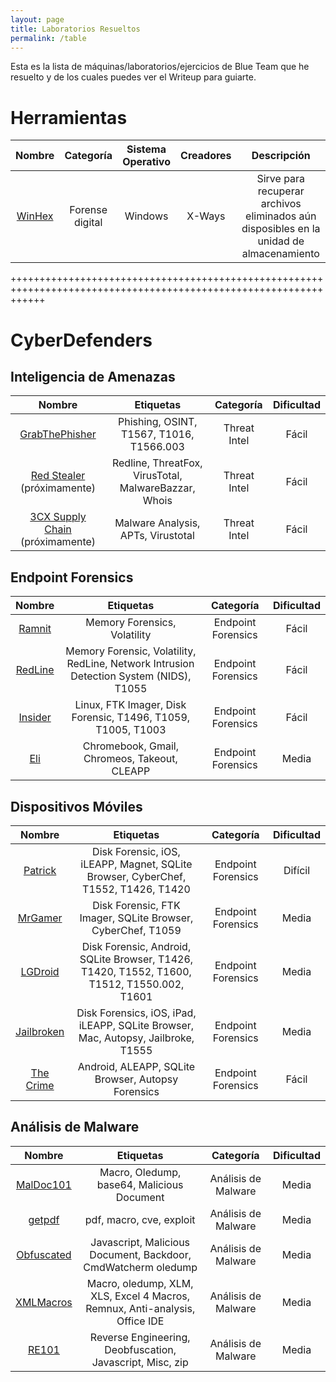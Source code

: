 ```yaml
---
layout: page
title: Laboratorios Resueltos
permalink: /table
---
```


Esta es la lista de máquinas/laboratorios/ejercicios de Blue Team que he resuelto y de los cuales puedes ver el Writeup para guiarte.


# Herramientas

|Nombre|Categoría|Sistema Operativo|Creadores|Descripción|
|:----:|:-------:|:---------------:|:-------:|:---------:|
|[WinHex](https://sokratica.github.io/sokratica/winhex)|Forense digital|Windows|X-Ways|Sirve para recuperar archivos eliminados aún disposibles en la unidad de almacenamiento|

++++++++++++++++++++++++++++++++++++++++++++++++++++++++++++++++++++++++++++++++++++++++++++++++++++++++++++++++++

# CyberDefenders

## Inteligencia de Amenazas

|Nombre|Etiquetas|Categoría|Dificultad|
|:----:|:-------:|:-------:|:--------:|
|[GrabThePhisher](https://sokratica.github.io/sokratica/grabthephisher)|Phishing, OSINT, T1567, T1016, T1566.003|Threat Intel|Fácil|
|[Red Stealer](https://sokratica.github.io/sokratica/redstealer) (próximamente)|Redline, ThreatFox, VirusTotal, MalwareBazzar, Whois|Threat Intel|Fácil|
|[3CX Supply Chain](https://sokratica.github.io/sokratica/3cx_supply_chain) (próximamente)|Malware Analysis, APTs, Virustotal|Threat Intel|Fácil|

## Endpoint Forensics

|Nombre|Etiquetas|Categoría|Dificultad|
|:----:|:-------:|:-------:|:--------:|
|[Ramnit](https://sokratica.github.io/sokratica/ramnitCD)|Memory Forensics, Volatility|Endpoint Forensics|Fácil|
|[RedLine](https://sokratica.github.io/sokratica/redilneCD)|Memory Forensic, Volatility, RedLine, Network Intrusion Detection System (NIDS), T1055|Endpoint Forensics|Fácil|
|[Insider](https://sokratica.github.io/sokratica/insiderCD)|Linux, FTK Imager, Disk Forensic, T1496, T1059, T1005, T1003|Endpoint Forensics|Fácil|
|[Eli](https://sokratica.github.io/sokratica/WU_Eli_cyberd)|Chromebook, Gmail, Chromeos, Takeout, CLEAPP|Endpoint Forensics|Media|


## Dispositivos Móviles

|Nombre|Etiquetas|Categoría|Dificultad|
|:----:|:-------:|:-------:|:--------:|
|[Patrick](https://sokratica.github.io/sokratica/Patrick)|Disk Forensic, iOS, iLEAPP, Magnet, SQLite Browser, CyberChef, T1552, T1426, T1420|Endpoint Forensics|Difícil|
|[MrGamer](https://sokratica.github.io/sokratica/MrGamer)|Disk Forensic, FTK Imager, SQLite Browser, CyberChef, T1059|Endpoint Forensics|Media|
|[LGDroid](https://sokratica.github.io/sokratica/LGDroid)|Disk Forensic, Android, SQLite Browser, T1426, T1420, T1552, T1600, T1512, T1550.002, T1601|Endpoint Forensics|Media|
|[Jailbroken](https://sokratica.github.io/sokratica/jailbroken)|Disk Forensics, iOS, iPad, iLEAPP, SQLite Browser, Mac, Autopsy, Jailbroke, T1555|Endpoint Forensics|Media|
|[The Crime](https://sokratica.github.io/sokratica/CDTheCrime)|Android, ALEAPP, SQLite Browser, Autopsy Forensics|Endpoint Forensics|Fácil|


## Análisis de Malware

|Nombre|Etiquetas|Categoría|Dificultad|
|:----:|:-------:|:-------:|:--------:|
|[MalDoc101](https://sokratica.github.io/sokratica/WU_maldoc101_cyberd)|Macro, Oledump, base64, Malicious Document|Análisis de Malware|Media|
|[getpdf](https://sokratica.github.io/sokratica/WU_getpdf_cyberd)|pdf, macro, cve, exploit|Análisis de Malware|Media|
|[Obfuscated](https://sokratica.github.io/sokratica/WU_obfuscated_cyberd)|Javascript, Malicious Document, Backdoor, CmdWatcherm oledump|Análisis de Malware|Media|
|[XMLMacros](https://sokratica.github.io/sokratica/WU_xlmMacros)|Macro, oledump, XLM, XLS, Excel 4 Macros, Remnux, Anti-analysis, Office IDE|Análisis de Malware|Media|
|[RE101](https://sokratica.github.io/sokratica/re101)|Reverse Engineering, Deobfuscation, Javascript, Misc, zip|Análisis de Malware|Media|
